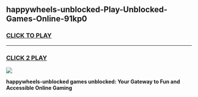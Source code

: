 
## happywheels-unblocked-Play-Unblocked-Games-Online-91kp0
<h3>
<a href="https://premium76.site?title=happywheels-unblocked&ref=25A">CLICK TO PLAY</a></h3>
<hr>

<h3>
<a href="https://premium76.site?title=happywheels-unblocked&ref=25A">CLICK 2 PLAY</a>
  
</h3>

<a href="https://premium76.site?title=happywheels-unblocked&ref=25A"><img src="https://clearcache.store/games.png"></a>


**happywheels-unblocked games unblocked: Your Gateway to Fun and Accessible Online Gaming**
